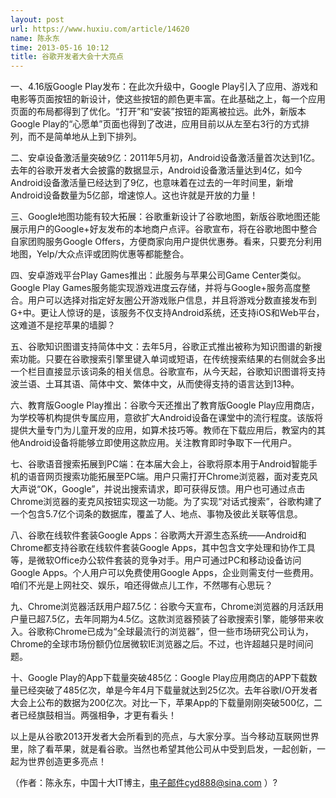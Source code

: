 ```yaml
---
layout: post
url: https://www.huxiu.com/article/14620
name: 陈永东
time: 2013-05-16 10:12
title: 谷歌开发者大会十大亮点
---
```

一、4.16版Google Play发布：在此次升级中，Google Play引入了应用、游戏和电影等页面按钮的新设计，使这些按钮的颜色更丰富。在此基础之上，每一个应用页面的布局都得到了优化。“打开”和“安装”按钮的距离被拉远。此外，新版本Google Play的“心愿单”页面也得到了改进，应用目前以从左至右3行的方式排列，而不是简单地从上到下排列。

二、安卓设备激活量突破9亿：2011年5月初，Android设备激活量首次达到1亿。去年的谷歌开发者大会披露的数据显示，Android设备激活量达到4亿，如今Android设备激活量已经达到了9亿，也意味着在过去的一年时间里，新增Android设备数量为5亿部，增速惊人。这也许就是开放的力量！

三、Google地图功能有较大拓展：谷歌重新设计了谷歌地图，新版谷歌地图还能展示用户的Google+好友发布的本地商户点评。谷歌宣布，将在谷歌地图中整合自家团购服务Google Offers，方便商家向用户提供优惠券。看来，只要充分利用地图，Yelp/大众点评或团购优惠等都能整合。

四、安卓游戏平台Play Games推出：此服务与苹果公司Game Center类似。Google Play Games服务能实现游戏进度云存储，并将与Google+服务高度整合。用户可以选择对指定好友圈公开游戏账户信息，并且将游戏分数直接发布到G+中。更让人惊讶的是，该服务不仅支持Android系统，还支持iOS和Web平台，这难道不是挖苹果的墙脚？

五、谷歌知识图谱支持简体中文：去年5月，谷歌正式推出被称为知识图谱的新搜索功能。只要在谷歌搜索引擎里键入单词或短语，在传统搜索结果的右侧就会多出一个栏目直接显示该词条的相关信息。谷歌宣布，从今天起，谷歌知识图谱将支持波兰语、土耳其语、简体中文、繁体中文，从而使得支持的语言达到13种。

六、教育版Google Play推出：谷歌今天还推出了教育版Google Play应用商店，为学校等机构提供专属应用，意欲扩大Android设备在课堂中的流行程度。该版将提供大量专门为儿童开发的应用，如算术技巧等。教师在下载应用后，教室内的其他Android设备将能够立即使用这款应用。关注教育即时争取下一代用户。

七、谷歌语音搜索拓展到PC端：在本届大会上，谷歌将原本用于Android智能手机的语音网页搜索功能拓展至PC端。用户只需打开Chrome浏览器，面对麦克风大声说“OK，Google”，并说出搜索请求，即可获得反馈。用户也可通过点击Chrome浏览器的麦克风按钮实现这一功能。为了实现“对话式搜索”，谷歌构建了一个包含5.7亿个词条的数据库，覆盖了人、地点、事物及彼此关联等信息。

八、谷歌在线软件套装Google Apps：谷歌两大开源生态系统——Android和Chrome都支持谷歌在线软件套装Google Apps，其中包含文字处理和协作工具等，是微软Office办公软件套装的竞争对手。用户可通过PC和移动设备访问Google Apps。个人用户可以免费使用Google Apps，企业则需支付一些费用。咱们不光是上网社交、娱乐，咱还得做点儿工作，不然哪有心思玩？

九、Chrome浏览器活跃用户超7.5亿：谷歌今天宣布，Chrome浏览器的月活跃用户量已超7.5亿，去年同期为4.5亿。这款浏览器预装了谷歌搜索引擎，能够带来收入。谷歌称Chrome已成为“全球最流行的浏览器”，但一些市场研究公司认为，Chrome的全球市场份额仍位居微软IE浏览器之后。不过，也许超越只是时间问题。

十、Google Play的App下载量突破485亿：Google Play应用商店的APP下载数量已经突破了485亿次，单是今年4月下载量就达到25亿次。去年谷歌I/O开发者大会上公布的数据为200亿次。对比一下，苹果App的下载量刚刚突破500亿，二者已经旗鼓相当。两强相争，才更有看头！

以上是从谷歌2013开发者大会所看到的亮点，与大家分享。当今移动互联网世界里，除了看苹果，就是看谷歌。当然也希望其他公司从中受到启发，一起创新，一起为世界创造更多亮点！

（作者：陈永东，中国十大IT博主，电子邮件cyd888@sina.com ）?

